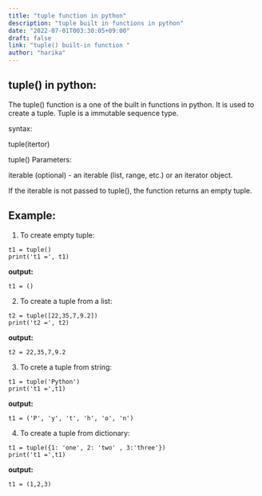 ```yaml
---
title: "tuple function in python"
description: "tuple built in functions in python"
date: "2022-07-01T003:30:05+09:00"
draft: false
link: "tuple() built-in function "
author: "harika"
---
```


## tuple() in python:

The tuple() function is a one of the built in functions in python.
It is used to create a tuple.
Tuple is a immutable sequence type.

syntax:

tuple(itertor)

tuple() Parameters:

iterable​ (optional) - an iterable (list, range, etc.) or an iterator object.

If the iterable is not passed to tuple(), the function returns an empty tuple.

## Example:
1. To create empty tuple:
```
t1 = tuple()
print('t1 =', t1)
```
**output:**
```
t1 = ()
```

2. To create a tuple from a list:
```
t2 = tuple([22,35,7,9.2])
print('t2 =', t2)
```
**output:**
```
t2 = 22,35,7,9.2
```
3. To crete a tuple from string:
```
t1 = tuple('Python')
print('t1 =',t1)
```
**output:**
```
t1 = ('P', 'y', 't', 'h', 'o', 'n')
```
4. To create a tuple from dictionary:
```
t1 = tuple({1: 'one', 2: 'two' , 3:'three'})
print('t1 =',t1)
```
**output:**
```
t1 = (1,2,3)





